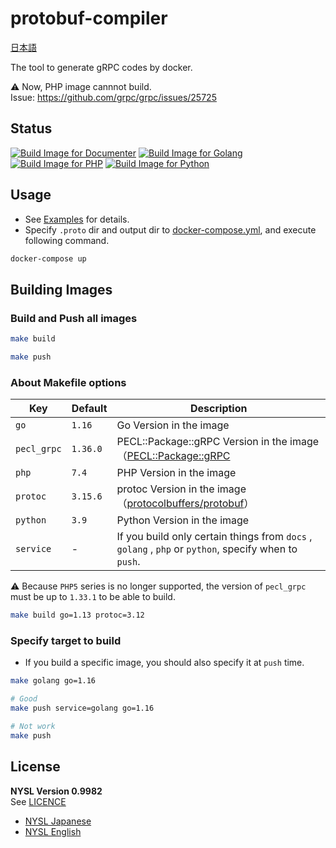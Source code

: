 # protobuf-compiler

[日本語](https://github.com/mythrnr/protobuf-compiler/blob/master/README.ja.md)

The tool to generate gRPC codes by docker.

⚠️ Now, PHP image cannnot build.  
Issue: <https://github.com/grpc/grpc/issues/25725>

## Status

[![Build Image for Documenter](https://github.com/mythrnr/protobuf-compiler/actions/workflows/docs.yml/badge.svg)](https://github.com/mythrnr/protobuf-compiler/actions/workflows/docs.yml)
[![Build Image for Golang](https://github.com/mythrnr/protobuf-compiler/actions/workflows/golang.yml/badge.svg)](https://github.com/mythrnr/protobuf-compiler/actions/workflows/golang.yml)
[![Build Image for PHP](https://github.com/mythrnr/protobuf-compiler/actions/workflows/php.yml/badge.svg)](https://github.com/mythrnr/protobuf-compiler/actions/workflows/php.yml)
[![Build Image for Python](https://github.com/mythrnr/protobuf-compiler/actions/workflows/python.yml/badge.svg)](https://github.com/mythrnr/protobuf-compiler/actions/workflows/python.yml)

## Usage

- See [Examples](https://github.com/mythrnr/protobuf-compiler/tree/master/examples) for details.
- Specify `.proto` dir and output dir to [docker-compose.yml](https://github.com/mythrnr/protobuf-compiler/blob/master/examples/docker-compose.yml), and execute following command.

```bash
docker-compose up
```

## Building Images

### Build and Push all images

```bash
make build

make push
```

### About Makefile options

| Key         | Default  | Description                                                                                                   |
| ----------- | -------- | ------------------------------------------------------------------------------------------------------------- |
| `go`        | `1.16`   | Go Version in the image                                                                                       |
| `pecl_grpc` | `1.36.0` | PECL::Package::gRPC Version in the image（[PECL::Package::gRPC](https://pecl.php.net/package/gRPC)             |
| `php`       | `7.4`    | PHP Version in the image                                                                                      |
| `protoc`    | `3.15.6` | protoc Version in the image（[protocolbuffers/protobuf](https://github.com/protocolbuffers/protobuf/releases)） |
| `python`    | `3.9`    | Python Version in the image                                                                                   |
| `service`   | -        | If you build only certain things from `docs` , `golang` , `php` or `python`, specify when to `push`.          |

⚠️ Because `PHP5` series is no longer supported, the version of `pecl_grpc` must be up to `1.33.1` to be able to build.

```bash
make build go=1.13 protoc=3.12
```

### Specify target to build

- If you build a specific image, you should also specify it at `push` time.

```bash
make golang go=1.16

# Good
make push service=golang go=1.16

# Not work
make push
```

## License

**NYSL Version 0.9982**  
See [LICENCE](https://github.com/mythrnr/protobuf-compiler/blob/master/LICENCE)

- [NYSL Japanese](http://www.kmonos.net/nysl/)
- [NYSL English](http://www.kmonos.net/nysl/index.en.html)
